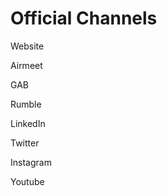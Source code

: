 # Official Channels





Website

Airmeet

GAB

Rumble



LinkedIn

Twitter

Instagram

Youtube





